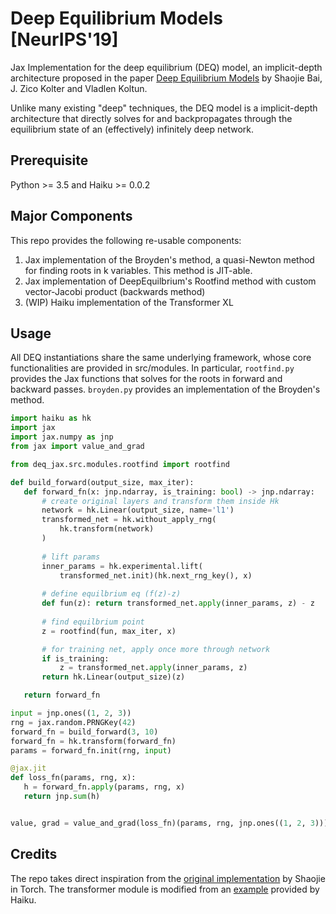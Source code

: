 # Deep Equilibrium Models [NeurIPS'19]
Jax Implementation for the deep equilibrium (DEQ) model, an implicit-depth architecture proposed in the paper [Deep Equilibrium Models](https://arxiv.org/abs/1909.01377) by Shaojie Bai, J. Zico Kolter and Vladlen Koltun.

Unlike many existing "deep" techniques, the DEQ model is a implicit-depth architecture that directly solves for and backpropagates through the equilibrium state of an (effectively) infinitely deep network. 

## Prerequisite
Python >= 3.5 and Haiku >= 0.0.2

## Major Components
This repo provides the following re-usable components:

1. Jax implementation of the Broyden's method, a quasi-Newton method for finding roots in k variables. This method is JIT-able.
2. Jax implementation of DeepEquilbrium's Rootfind method with custom vector-Jacobi product (backwards method)
3. (WIP) Haiku implementation of the Transformer XL

## Usage
All DEQ instantiations share the same underlying framework, whose core functionalities are provided in src/modules.
In particular, `rootfind.py` provides the Jax functions that solves for the roots in forward and backward passes. `broyden.py` provides an implementation of the Broyden's method.

 ```python
import haiku as hk
import jax
import jax.numpy as jnp
from jax import value_and_grad

from deq_jax.src.modules.rootfind import rootfind

def build_forward(output_size, max_iter):
    def forward_fn(x: jnp.ndarray, is_training: bool) -> jnp.ndarray:
        # create original layers and transform them inside Hk
        network = hk.Linear(output_size, name='l1')
        transformed_net = hk.without_apply_rng(
            hk.transform(network)
        )
        
        # lift params
        inner_params = hk.experimental.lift(
            transformed_net.init)(hk.next_rng_key(), x)
        
        # define equilbrium eq (f(z)-z)
        def fun(z): return transformed_net.apply(inner_params, z) - z
        
        # find equilbrium point
        z = rootfind(fun, max_iter, x)

        # for training net, apply once more through network
        if is_training:
            z = transformed_net.apply(inner_params, z)
        return hk.Linear(output_size)(z)

    return forward_fn

input = jnp.ones((1, 2, 3))
rng = jax.random.PRNGKey(42)
forward_fn = build_forward(3, 10)
forward_fn = hk.transform(forward_fn)
params = forward_fn.init(rng, input)

@jax.jit
def loss_fn(params, rng, x):
    h = forward_fn.apply(params, rng, x)
    return jnp.sum(h)


value, grad = value_and_grad(loss_fn)(params, rng, jnp.ones((1, 2, 3)))
```
## Credits
The repo takes direct inspiration from the [original implementation](https://github.com/locuslab/deq/tree/master) by Shaojie in Torch. The transformer module is modified from an [example](https://github.com/deepmind/dm-haiku/blob/master/examples/transformer/model.py) provided by Haiku.